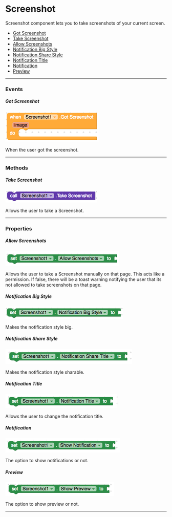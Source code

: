 # Screenshot

Screenshot component lets you to take screenshots of your current screen.

- [Got Screenshot](#got-screenshot)
- [Take Screenshot](#take-screenshot)
- [Allow Screenshots](#allow-screenshots)
- [Notification Big Style](#notification-big-style)
- [Notification Share Style](#notification-share-style)
- [Notification Title](#notification-title)
- [Notification](#notification)
- [Preview](#preview)

---

### Events

##### Got Screenshot

![](/assets/device/screenshot/got-screenshot.png)

When the user got the screenshot.



---

### Methods

##### Take Screenshot

![](/assets/device/screenshot/take-screenshot.png)

Allows the user to take a Screenshot.


---

### Properties

##### Allow Screenshots

![](/assets/device/screenshot/allow-screenshot.png)

Allows the user to take a Screenshot manually on that page. This acts like a permission. If false, there will be a toast warning notifying the user that its not allowed to take screenshots on that page.

##### Notification Big Style

![](/assets/device/screenshot/notification-big-style.png)

Makes the notification style big.

##### Notification Share Style

![](/assets/device/screenshot/notification-share-title.png)

Makes the notification style sharable.

##### Notification Title

![](/assets/device/screenshot/notification-title.png)

Allows the user to change the notification title.

##### Notification

![](/assets/device/screenshot/show-notification.png)

The option to show notifications or not.

##### Preview

![](/assets/device/screenshot/show-preview.png)

The option to show preview or not.

---

